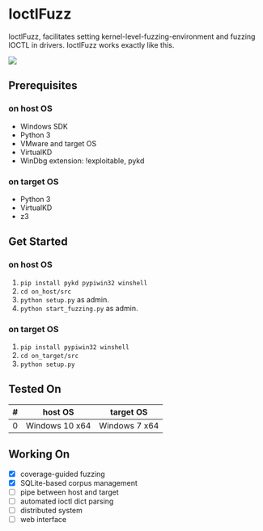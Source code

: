 # IoctlFuzz
IoctlFuzz, facilitates setting kernel-level-fuzzing-environment and fuzzing IOCTL in drivers. IoctlFuzz works exactly like this.  

![](https://github.com/dohki/IoctlFuzz/blob/master/images/modern_software_development.gif?raw=true)

## Prerequisites
### on host OS
- Windows SDK
- Python 3
- VMware and target OS
- VirtualKD
- WinDbg extension: !exploitable, pykd
### on target OS
- Python 3
- VirtualKD
- z3

## Get Started
### on host OS
1. `pip install pykd pypiwin32 winshell`
1. `cd on_host/src`
1. `python setup.py` as admin.
1. `python start_fuzzing.py` as admin.
### on target OS
1. `pip install pypiwin32 winshell`
1. `cd on_target/src`
1. `python setup.py`

## Tested On
\# | host OS | target OS
-- | --------------- | ----------------
0 | Windows 10 x64 | Windows 7 x64

## Working On
- [x] coverage-guided fuzzing
- [x] SQLite-based corpus management
- [ ] pipe between host and target
- [ ] automated ioctl dict parsing
- [ ] distributed system
- [ ] web interface
